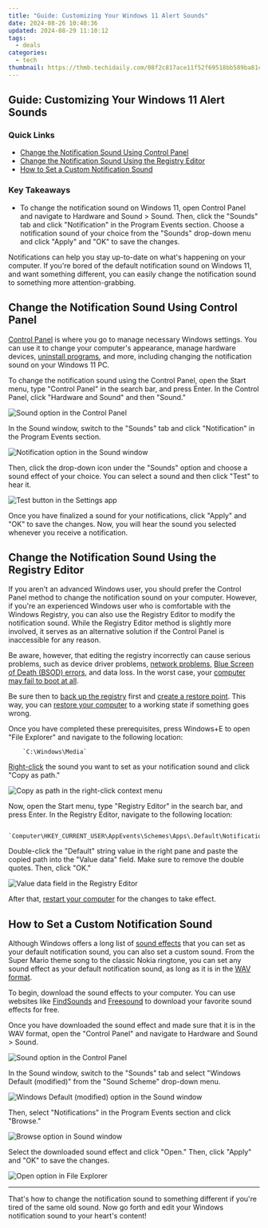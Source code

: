 ```yaml
---
title: "Guide: Customizing Your Windows 11 Alert Sounds"
date: 2024-08-26 10:40:36
updated: 2024-08-29 11:10:12
tags:
  - deals
categories:
  - tech
thumbnail: https://thmb.techidaily.com/08f2c817ace11f52f69518bb589ba81c382ee3c50cca52847005eac86a562eee.jpg
---
```


## Guide: Customizing Your Windows 11 Alert Sounds

### Quick Links

* [Change the Notification Sound Using Control Panel](https://howto.techidaily.com/8-quick-fixes-unfortunately-snapchat-has-stopped-on-google-pixel-8-drfone-by-drfone-fix-android-problems-fix-android-problems/)
* [Change the Notification Sound Using the Registry Editor](https://youtube-video-recordings.techidaily.com/the-ultimate-list-of-virtual-journeys-by-channel/)
* [How to Set a Custom Notification Sound](https://android-location-track.techidaily.com/in-2024-top-9-infinix-hot-30-5g-monitoring-apps-for-parental-controls-drfone-by-drfone-virtual-android/)

### Key Takeaways

* To change the notification sound on Windows 11, open Control Panel and navigate to Hardware and Sound > Sound. Then, click the "Sounds" tab and click "Notification" in the Program Events section. Choose a notification sound of your choice from the "Sounds" drop-down menu and click "Apply" and "OK" to save the changes.

 Notifications can help you stay up-to-date on what's happening on your computer. If you're bored of the default notification sound on Windows 11, and want something different, you can easily change the notification sound to something more attention-grabbing.

##  Change the Notification Sound Using Control Panel

[Control Panel](https://facebook-clips.techidaily.com/seamless-media-exchange-transferring-facebook-content-to-whatsapp-for-2024/) is where you go to manage necessary Windows settings. You can use it to change your computer's appearance, manage hardware devices, [uninstall programs](https://youtube-docs.techidaily.com/ed-in-2024-strategies-for-using-youtube-to-boost-classroom-engagement/), and more, including changing the notification sound on your Windows 11 PC.

 To change the notification sound using the Control Panel, open the Start menu, type "Control Panel" in the search bar, and press Enter. In the Control Panel, click "Hardware and Sound" and then "Sound."

![Sound option in the Control Panel](https://static1.howtogeekimages.com/wordpress/wp-content/uploads/2023/10/sound-option.jpg) 

 In the Sound window, switch to the "Sounds" tab and click "Notification" in the Program Events section.

![Notification option in the Sound window](https://static1.howtogeekimages.com/wordpress/wp-content/uploads/2023/10/notification-option.jpg) 

 Then, click the drop-down icon under the "Sounds" option and choose a sound effect of your choice. You can select a sound and then click "Test" to hear it.

![Test button in the Settings app](https://static1.howtogeekimages.com/wordpress/wp-content/uploads/2023/11/test-button.jpg) 

 Once you have finalized a sound for your notifications, click "Apply" and "OK" to save the changes. Now, you will hear the sound you selected whenever you receive a notification.

##  Change the Notification Sound Using the Registry Editor

 If you aren't an advanced Windows user, you should prefer the Control Panel method to change the notification sound on your computer. However, if you're an experienced Windows user who is comfortable with the Windows Registry, you can also use the Registry Editor to modify the notification sound. While the Registry Editor method is slightly more involved, it serves as an alternative solution if the Control Panel is inaccessible for any reason.

 Be aware, however, that editing the registry incorrectly can cause serious problems, such as device driver problems, [network problems](https://screen-capture.techidaily.com/new-warriors-pantheon-valhalla-rebirth-for-2024/), [Blue Screen of Death (BSOD) errors](https://visual-screen-recording.techidaily.com/updated-2024-approved-innovative-approaches-to-ppt-video-captures/), and data loss. In the worst case, your [computer may fail to boot at all](https://instagram-video-files.techidaily.com/mastering-soft-focus-the-secret-of-great-bokeh-in-stories-for-2024/).

 Be sure then to [back up the registry](https://screen-recording.techidaily.com/quick-start-guide-dells-simple-screen-recording-methods-for-2024/) first and [create a restore point](https://instagram-video-files.techidaily.com/updated-in-2024-multiplying-joy-sharing-a-pile-of-photos-and-videos-with-instagram/). This way, you can [restore your computer](https://article-posts.techidaily.com/in-2024-proven-methods-to-infuse-engaging-dialogue-in-videos/) to a working state if something goes wrong.

 Once you have completed these prerequisites, press Windows+E to open "File Explorer" and navigate to the following location:

        `C:\Windows\Media`
    
[Right-click](https://desktop-recording.techidaily.com/updated-the-art-of-recording-fun-6-techniques-to-document-minecraft-for-2024/) the sound you want to set as your notification sound and click "Copy as path."

![Copy as path in the right-click context menu](https://static1.howtogeekimages.com/wordpress/wp-content/uploads/2023/10/copy-as-path.jpg) 

 Now, open the Start menu, type "Registry Editor" in the search bar, and press Enter. In the Registry Editor, navigate to the following location:

        `Computer\HKEY_CURRENT_USER\AppEvents\Schemes\Apps\.Default\Notification.Default\.Current`
    
 Double-click the "Default" string value in the right pane and paste the copied path into the "Value data" field. Make sure to remove the double quotes. Then, click "OK."

![Value data field in the Registry Editor](https://static1.howtogeekimages.com/wordpress/wp-content/uploads/2023/10/value-data-field-1.jpg) 

 After that, [restart your computer](https://screen-video-capture.techidaily.com/updated-in-2024-addressing-mute-problems-in-obs-live-recording/) for the changes to take effect.

##  How to Set a Custom Notification Sound

 Although Windows offers a long list of [sound effects](https://fox-friendly.techidaily.com/new-2024-approved-audience-allure-identifying-the-top-6-video-types/) that you can set as your default notification sound, you can also set a custom sound. From the Super Mario theme song to the classic Nokia ringtone, you can set any sound effect as your default notification sound, as long as it is in the [WAV format](https://fox-direct.techidaily.com/updated-tips-and-insights-for-successful-spotify-marketing/).

 To begin, download the sound effects to your computer. You can use websites like [FindSounds](https://www.findsounds.com/) and [Freesound](https://freesound.org/) to download your favorite sound effects for free.

 Once you have downloaded the sound effect and made sure that it is in the WAV format, open the "Control Panel" and navigate to Hardware and Sound > Sound.

![Sound option in the Control Panel](https://static1.howtogeekimages.com/wordpress/wp-content/uploads/2023/10/sound-option.jpg) 

 In the Sound window, switch to the "Sounds" tab and select "Windows Default (modified)" from the "Sound Scheme" drop-down menu.

![Windows Default (modified) option in the Sound window](https://static1.howtogeekimages.com/wordpress/wp-content/uploads/2023/10/windows-default-modified.jpg) 

 Then, select "Notifications" in the Program Events section and click "Browse."

![Browse option in Sound window](https://static1.howtogeekimages.com/wordpress/wp-content/uploads/2023/10/browse-option.jpg) 

 Select the downloaded sound effect and click "Open." Then, click "Apply" and "OK" to save the changes.

![Open option in File Explorer](https://static1.howtogeekimages.com/wordpress/wp-content/uploads/2023/10/open-option.jpg) 

---

 That's how to change the notification sound to something different if you're tired of the same old sound. Now go forth and edit your Windows notification sound to your heart's content!

<ins class="adsbygoogle"
     style="display:block"
     data-ad-format="autorelaxed"
     data-ad-client="ca-pub-7571918770474297"
     data-ad-slot="1223367746"></ins>



<ins class="adsbygoogle"
     style="display:block"
     data-ad-client="ca-pub-7571918770474297"
     data-ad-slot="8358498916"
     data-ad-format="auto"
     data-full-width-responsive="true"></ins>
